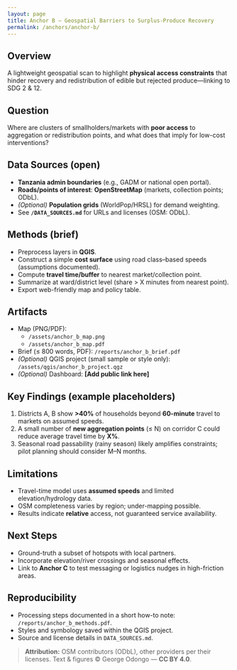 ```yaml
---
layout: page
title: Anchor B — Geospatial Barriers to Surplus-Produce Recovery
permalink: /anchors/anchor-b/
---
```


## Overview
A lightweight geospatial scan to highlight **physical access constraints** that hinder recovery and redistribution of edible but rejected produce—linking to SDG 2 & 12.

## Question
Where are clusters of smallholders/markets with **poor access** to aggregation or redistribution points, and what does that imply for low-cost interventions?

## Data Sources (open)
- **Tanzania admin boundaries** (e.g., GADM or national open portal).  
- **Roads/points of interest**: **OpenStreetMap** (markets, collection points; ODbL).  
- *(Optional)* **Population grids** (WorldPop/HRSL) for demand weighting.  
- See **`/DATA_SOURCES.md`** for URLs and licenses (OSM: ODbL).

## Methods (brief)
- Preprocess layers in **QGIS**.  
- Construct a simple **cost surface** using road class–based speeds (assumptions documented).  
- Compute **travel time/buffer** to nearest market/collection point.  
- Summarize at ward/district level (share > X minutes from nearest point).  
- Export web-friendly map and policy table.

## Artifacts
- Map (PNG/PDF):  
  - `/assets/anchor_b_map.png`  
  - `/assets/anchor_b_map.pdf`  
- Brief (≤ 800 words, PDF): `/reports/anchor_b_brief.pdf`  
- *(Optional)* QGIS project (small sample or style only): `/assets/qgis/anchor_b_project.qgz`  
- *(Optional)* Dashboard: **[Add public link here]**

## Key Findings (example placeholders)
1. Districts A, B show **>40%** of households beyond **60-minute** travel to markets on assumed speeds.  
2. A small number of **new aggregation points** (≤ N) on corridor C could reduce average travel time by **X%**.  
3. Seasonal road passability (rainy season) likely amplifies constraints; pilot planning should consider M–N months.

## Limitations
- Travel-time model uses **assumed speeds** and limited elevation/hydrology data.  
- OSM completeness varies by region; under-mapping possible.  
- Results indicate **relative** access, not guaranteed service availability.

## Next Steps
- Ground-truth a subset of hotspots with local partners.  
- Incorporate elevation/river crossings and seasonal effects.  
- Link to **Anchor C** to test messaging or logistics nudges in high-friction areas.

## Reproducibility
- Processing steps documented in a short how-to note: `/reports/anchor_b_methods.pdf`.  
- Styles and symbology saved within the QGIS project.  
- Source and license details in `DATA_SOURCES.md`.

> **Attribution:** OSM contributors (ODbL), other providers per their licenses. Text & figures © George Odongo — **CC BY 4.0**.
